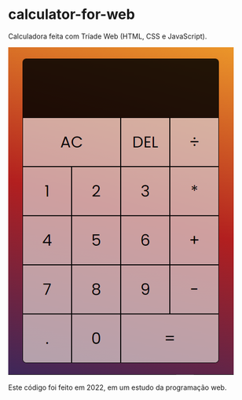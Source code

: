 # calculator-for-web
Calculadora feita com Tríade Web (HTML, CSS e JavaScript).

![Screenshot](print.png)

Este código foi feito em 2022, em um estudo da programação web.
